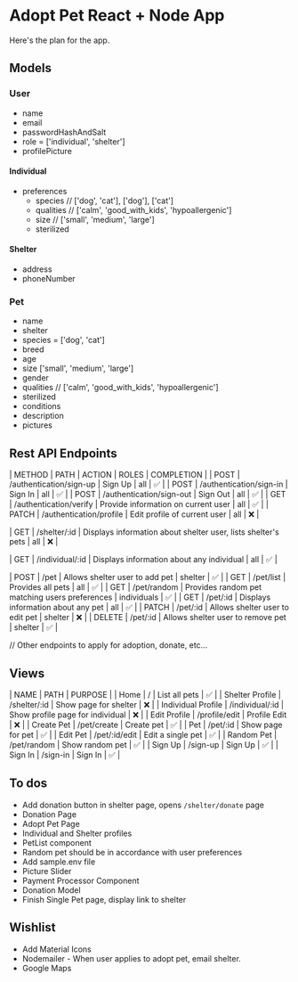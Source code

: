 # Adopt Pet React + Node App

Here's the plan for the app.

## Models

### User

- name
- email
- passwordHashAndSalt
- role = ['individual', 'shelter']
- profilePicture

#### Individual

- preferences
  - species // ['dog', 'cat'], ['dog'], ['cat']
  - qualities // ['calm', 'good_with_kids', 'hypoallergenic']
  - size // ['small', 'medium', 'large']
  - sterilized

#### Shelter

- address
- phoneNumber

### Pet

- name
- shelter
- species = ['dog', 'cat']
- breed
- age
- size ['small', 'medium', 'large']
- gender
- qualities // ['calm', 'good_with_kids', 'hypoallergenic']
- sterilized
- conditions
- description
- pictures

## Rest API Endpoints

| METHOD | PATH | ACTION | ROLES | COMPLETION |
| POST | /authentication/sign-up | Sign Up | all | ✅ |
| POST | /authentication/sign-in | Sign In | all | ✅ |
| POST | /authentication/sign-out | Sign Out | all | ✅ |
| GET | /authentication/verify | Provide information on current user | all | ✅ |
| PATCH | /authentication/profile | Edit profile of current user | all | ❌ |

<!-- | GET | /profile/:id | Displays information about any user | all | ❌ | -->

| GET | /shelter/:id | Displays information about shelter user, lists shelter's pets | all | ❌ |

| GET | /individual/:id | Displays information about any individual | all | ✅ |

| POST | /pet | Allows shelter user to add pet | shelter | ✅ |
| GET | /pet/list | Provides all pets | all | ✅ |
| GET | /pet/random | Provides random pet matching users preferences | individuals | ✅ |
| GET | /pet/:id | Displays information about any pet | all | ✅ |
| PATCH | /pet/:id | Allows shelter user to edit pet | shelter | ❌ |
| DELETE | /pet/:id | Allows shelter user to remove pet | shelter | ✅ |

// Other endpoints to apply for adoption, donate, etc...

## Views

| NAME | PATH | PURPOSE |
| Home | / | List all pets | ✅ |
| Shelter Profile | /shelter/:id | Show page for shelter | ❌ |
| Individual Profile | /individual/:id | Show profile page for individual | ❌ |
| Edit Profile | /profile/edit | Profile Edit | ❌ |
| Create Pet | /pet/create | Create pet | ✅ |
| Pet | /pet/:id | Show page for pet | ✅ |
| Edit Pet | /pet/:id/edit | Edit a single pet | ✅ |
| Random Pet | /pet/random | Show random pet | ✅ |
| Sign Up | /sign-up | Sign Up | ✅ |
| Sign In | /sign-in | Sign In | ✅ |

## To dos

- Add donation button in shelter page, opens `/shelter/donate` page
- Donation Page
- Adopt Pet Page
- Individual and Shelter profiles
- PetList component
- Random pet should be in accordance with user preferences
- Add sample.env file
- Picture Slider
- Payment Processor Component
- Donation Model
- Finish Single Pet page, display link to shelter

## Wishlist

- Add Material Icons
- Nodemailer - When user applies to adopt pet, email shelter.
- Google Maps
